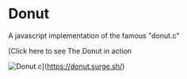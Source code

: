 # Donut
A javascript implementation of the famous "donut.c"


[Click here to see The Donut in action

![Donut.c](https://i.imgur.com/6jnJ8pT.png)](https://donut.surge.sh/)
